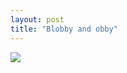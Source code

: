 ```yaml
---
layout: post
title: "Blobby and obby"
---
```

<img id="img" src=" {{ site.baseurl}}/images/17-08-04-20-Blobby-and-obby.png"/>